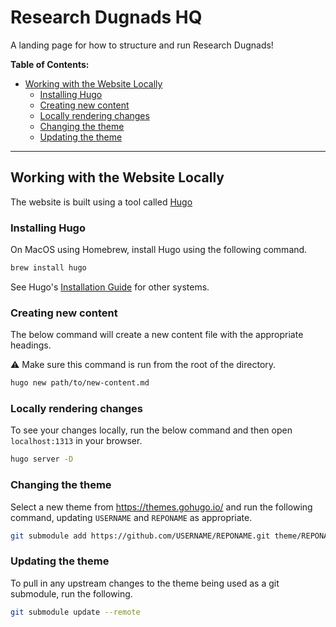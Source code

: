 # Research Dugnads HQ

A landing page for how to structure and run Research Dugnads!

**Table of Contents:**

- [Working with the Website Locally](#working-with-the-website-locally)
  - [Installing Hugo](#installing-hugo)
  - [Creating new content](#creating-new-content)
  - [Locally rendering changes](#locally-rendering-changes)
  - [Changing the theme](#changing-the-theme)
  - [Updating the theme](#updating-the-theme)

---

## Working with the Website Locally

The website is built using a tool called [Hugo](https://gohugo.io/)

### Installing Hugo

On MacOS using Homebrew, install Hugo using the following command.

```bash
brew install hugo
```

See Hugo's [Installation Guide](https://gohugo.io/getting-started/installing/) for other systems.

### Creating new content

The below command will create a new content file with the appropriate headings.

:warning: Make sure this command is run from the root of the directory.

```bash
hugo new path/to/new-content.md
```

### Locally rendering changes

To see your changes locally, run the below command and then open `localhost:1313` in your browser.

```bash
hugo server -D
```

### Changing the theme

Select a new theme from https://themes.gohugo.io/ and run the following command, updating `USERNAME` and `REPONAME` as appropriate.

```bash
git submodule add https://github.com/USERNAME/REPONAME.git theme/REPONAME
```

### Updating the theme

To pull in any upstream changes to the theme being used as a git submodule, run the following.

```bash
git submodule update --remote
```
